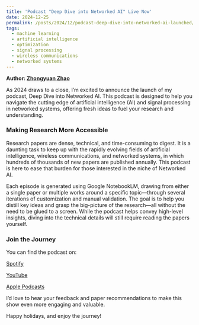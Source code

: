 ```yaml
---
title: 'Podcast "Deep Dive into Networked AI" Live Now'
date: 2024-12-25
permalink: /posts/2024/12/podcast-deep-dive-into-networked-ai-launched/
tags:
  - machine learning
  - artificial intelligence
  - optimization 
  - signal processing
  - wireless communications
  - networked systems
---
```


**Author: [Zhongyuan Zhao](https://zhongyuanzhao.com)**

As 2024 draws to a close, I’m excited to announce the launch of my podcast, Deep Dive into Networked AI. This podcast is designed to help you navigate the cutting edge of artificial intelligence (AI) and signal processing in networked systems, offering fresh ideas to fuel your research and understanding.

### Making Research More Accessible

Research papers are dense, technical, and time-consuming to digest.  It is a daunting task to keep up with the rapidly evolving fields of artificial intelligence, wireless communications, and networked systems, in which hundreds of thousands of new papers are published annually.  This podcast is here to ease that burden for those interested in the niche of Networked AI.

Each episode is generated using Google NotebookLM, drawing from either a single paper or multiple works around a specific topic—through several iterations of customization and manual validation. The goal is to help you distill  key ideas and grasp the big-picture of the research—all without the need to be glued to a screen.  While the podcast helps convey high-level insights, diving into the technical details will still require reading the papers yourself.

### Join the Journey

You can find the podcast on:

[Spotify](https://open.spotify.com/show/7p99VP7uJaWE0PyQ6IHssu)

[YouTube](https://www.youtube.com/playlist?list=PLwd3UtohxHMVbHTKCsdMpjdnDJl_gdXoU)

[Apple Podcasts](https://podcasts.apple.com/us/podcast/deep-dive-into-networked-ai/id1785280300)

I’d love to hear your feedback and paper recommendations to make this show even more engaging and valuable.

Happy holidays, and enjoy the journey!



